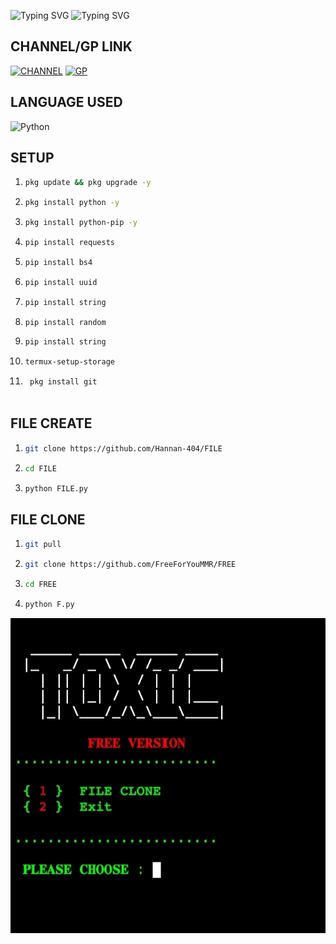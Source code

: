 ![Typing SVG](https://readme-typing-svg.herokuapp.com?font=Fira+Code&size=30&pause=1000&color=0216F7&random=false&width=435&lines=FREE+VERSION)
![Typing SVG](https://readme-typing-svg.herokuapp.com?font=Fira+Code&size=30&pause=1000&color=0216F7&random=false&width=435&lines=NOT+ALLOW+FOR+SELL)

## CHANNEL/GP LINK 
[![CHANNEL](https://img.shields.io/badge/-CHANNEL-red)](https://t.me/TOXIC_TERMUX)
[![GP](https://img.shields.io/badge/-GP-green)](https://t.me/+I7kp4hy1Q1c0Zjhl)


## LANGUAGE USED
![Python](https://img.shields.io/badge/-Python-blue?logo=python&logoColor=blue)


## SETUP 

1. 
    ```sh
    pkg update && pkg upgrade -y
    ```

2. 
    ```sh
    pkg install python -y 
    ```

3. 
    ```sh
    pkg install python-pip -y
    ```

4. 
    ```sh
    pip install requests 
    ```
    
5. 
    ```sh
    pip install bs4
    ```

6. 
    ```sh
    pip install uuid
    ```

7. 
    ```sh
    pip install string
    ```

8. 
    ```sh
    pip install random 
    ```
        
9. 
    ```sh
    pip install string 
    ```

10. 
    ```sh
    termux-setup-storage 
    ```

11. 
    ```sh
     pkg install git
     
    ```
                


## FILE CREATE

1. 
    ```sh
    git clone https://github.com/Hannan-404/FILE
    ```

2. 
    ```sh
    cd FILE 
    ```

3. 
    ```sh
    python FILE.py
    ```




    
## FILE CLONE

1. 
    ```sh
    git pull
    ```

2. 
    ```sh
    git clone https://github.com/FreeForYouMMR/FREE
    ```

3. 
    ```sh
    cd FREE
    ```

4. 
    ```sh
    python F.py
    ```


![Image](https://github.com/FreeForYouMMR/FREE/blob/main/IMG_20240628_012958.jpg)


